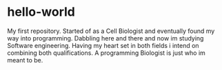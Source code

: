 # hello-world
My first repository.
Started of as a Cell Biologist and eventually found my way into programming.
Dabbling here and there and now im studying Software engineering.
Having my heart set in both fields i intend on combining both qualifications.
A programming Biologist is just who im meant to be.
